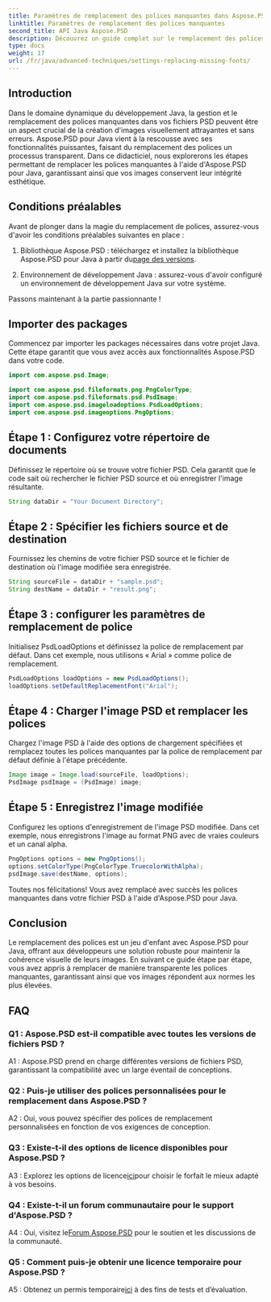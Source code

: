 ```yaml
---
title: Paramètres de remplacement des polices manquantes dans Aspose.PSD pour Java
linktitle: Paramètres de remplacement des polices manquantes
second_title: API Java Aspose.PSD
description: Découvrez un guide complet sur le remplacement des polices manquantes dans Aspose.PSD pour Java. Améliorez la conception de votre image grâce à une gestion transparente des polices.
type: docs
weight: 17
url: /fr/java/advanced-techniques/settings-replacing-missing-fonts/
---
```

## Introduction

Dans le domaine dynamique du développement Java, la gestion et le remplacement des polices manquantes dans vos fichiers PSD peuvent être un aspect crucial de la création d'images visuellement attrayantes et sans erreurs. Aspose.PSD pour Java vient à la rescousse avec ses fonctionnalités puissantes, faisant du remplacement des polices un processus transparent. Dans ce didacticiel, nous explorerons les étapes permettant de remplacer les polices manquantes à l'aide d'Aspose.PSD pour Java, garantissant ainsi que vos images conservent leur intégrité esthétique.

## Conditions préalables

Avant de plonger dans la magie du remplacement de polices, assurez-vous d'avoir les conditions préalables suivantes en place :

1.  Bibliothèque Aspose.PSD : téléchargez et installez la bibliothèque Aspose.PSD pour Java à partir du[page des versions](https://releases.aspose.com/psd/java/).

2. Environnement de développement Java : assurez-vous d'avoir configuré un environnement de développement Java sur votre système.

Passons maintenant à la partie passionnante !

## Importer des packages

Commencez par importer les packages nécessaires dans votre projet Java. Cette étape garantit que vous avez accès aux fonctionnalités Aspose.PSD dans votre code.

```java
import com.aspose.psd.Image;

import com.aspose.psd.fileformats.png.PngColorType;
import com.aspose.psd.fileformats.psd.PsdImage;
import com.aspose.psd.imageloadoptions.PsdLoadOptions;
import com.aspose.psd.imageoptions.PngOptions;
```

## Étape 1 : Configurez votre répertoire de documents

Définissez le répertoire où se trouve votre fichier PSD. Cela garantit que le code sait où rechercher le fichier PSD source et où enregistrer l'image résultante.

```java
String dataDir = "Your Document Directory";
```

## Étape 2 : Spécifier les fichiers source et de destination

Fournissez les chemins de votre fichier PSD source et le fichier de destination où l'image modifiée sera enregistrée.

```java
String sourceFile = dataDir + "sample.psd";
String destName = dataDir + "result.png";
```

## Étape 3 : configurer les paramètres de remplacement de police

Initialisez PsdLoadOptions et définissez la police de remplacement par défaut. Dans cet exemple, nous utilisons « Arial » comme police de remplacement.

```java
PsdLoadOptions loadOptions = new PsdLoadOptions();
loadOptions.setDefaultReplacementFont("Arial");
```

## Étape 4 : Charger l'image PSD et remplacer les polices

Chargez l'image PSD à l'aide des options de chargement spécifiées et remplacez toutes les polices manquantes par la police de remplacement par défaut définie à l'étape précédente.

```java
Image image = Image.load(sourceFile, loadOptions);
PsdImage psdImage = (PsdImage) image;
```

## Étape 5 : Enregistrez l'image modifiée

Configurez les options d'enregistrement de l'image PSD modifiée. Dans cet exemple, nous enregistrons l'image au format PNG avec de vraies couleurs et un canal alpha.

```java
PngOptions options = new PngOptions();
options.setColorType(PngColorType.TruecolorWithAlpha);
psdImage.save(destName, options);
```

Toutes nos félicitations! Vous avez remplacé avec succès les polices manquantes dans votre fichier PSD à l'aide d'Aspose.PSD pour Java.

## Conclusion

Le remplacement des polices est un jeu d'enfant avec Aspose.PSD pour Java, offrant aux développeurs une solution robuste pour maintenir la cohérence visuelle de leurs images. En suivant ce guide étape par étape, vous avez appris à remplacer de manière transparente les polices manquantes, garantissant ainsi que vos images répondent aux normes les plus élevées.

## FAQ

### Q1 : Aspose.PSD est-il compatible avec toutes les versions de fichiers PSD ?

A1 : Aspose.PSD prend en charge différentes versions de fichiers PSD, garantissant la compatibilité avec un large éventail de conceptions.

### Q2 : Puis-je utiliser des polices personnalisées pour le remplacement dans Aspose.PSD ?

A2 : Oui, vous pouvez spécifier des polices de remplacement personnalisées en fonction de vos exigences de conception.

### Q3 : Existe-t-il des options de licence disponibles pour Aspose.PSD ?

 A3 : Explorez les options de licence[ici](https://purchase.aspose.com/buy)pour choisir le forfait le mieux adapté à vos besoins.

### Q4 : Existe-t-il un forum communautaire pour le support d'Aspose.PSD ?

 A4 : Oui, visitez le[Forum Aspose.PSD](https://forum.aspose.com/c/psd/34) pour le soutien et les discussions de la communauté.

### Q5 : Comment puis-je obtenir une licence temporaire pour Aspose.PSD ?

 A5 : Obtenez un permis temporaire[ici](https://purchase.aspose.com/temporary-license/) à des fins de tests et d’évaluation.
